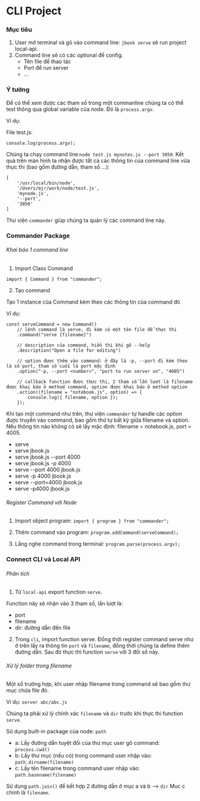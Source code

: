 # CLI Project

### Mục tiêu

1. User mở terminal và gõ vào command line: `jbook serve` sẽ run project local-api.
2. Command line sẽ có các optional để config.
   - Tên file để thao tác
   - Port để run server
   - ...

### Ý tưởng

Để có thể xem được các tham số trong một commanline chúng ta có thể test thông qua global variable của node. Đó là `process.argv`.

Ví dụ:

File test.js:

```
console.log(process.argv);
```

Chúng ta chạy command line:`node test.js mynotes.js --port 3050`. Kết quả trên màn hình ta nhận được tất cả các thông tin của command line vừa thực thi (bao gồm đường dẫn, tham số ...):

```
[
    '/usr/local/bin/node',
    '/Users/mjr/work/node/test.js',
    'mynode.js',
    '--port',
    '3050'
]
```

Thư viện `commander` giúp chúng ta quản lý các command line này.

### Commander Package

###### Khai báo 1 command line

1. Import Class Command

```
import { Command } from "commander";
```

2. Tạo command

Tạo 1 instance của Command kèm theo các thông tin của command đó

Ví dụ:

```
const serveCommand = new Command()
    // lệnh command là serve, đi kèm có một tên file để thực thi
    .command("serve [filename]")

    // description của command, hiển thị khi gõ --help
    .description("Open a file for editing")

    // option được thêm vào command: ở đây là -p, --port đi kèm theo là số port, tham số cuối là port mặc định
    .option("-p, --port <number>", "port to run server on", "4005")

    // callback function được thưc thi, 2 tham số lần lượt là filename được khai báo ở method command, option được khai báo ở method option
    .action((filename = "notebook.js", option) => {
        console.log({ filename, option });
    });
```

Khi tạo một command như trên, thư viện `commander` tự handle các option được truyền vào command, bao gồm thứ tự bất kỳ giữa filename và option. Nếu thông tin nào không có sẽ lấy mặc định: filename = notebook.js, port = 4005.

- serve
- serve jbook.js
- serve jbook.js --port 4000
- serve jbook.js -p 4000
- serve --port 4000 jbook.js
- serve -p 4000 jbook.js
- serve --port=4000 jbook.js
- serve -p4000 jbook.js

###### Register Command với Node

1. Import object program: `import { program } from "commander";`

2. Thêm command vào program: `program.addCommand(serveCommand);`

3. Lắng nghe command trong terminal: `program.parse(process.argv);`

### Connect CLI và Local API

###### Phân tich

1. Từ `local-api` export function `serve`.

Function này sẽ nhận vào 3 tham số, lần lượt là:

- port
- filename
- dir: đường dẫn đến file

2. Trong `cli`, import function serve. Đồng thời register command serve như ở trên lấy ra thông tin `port` và `filename`, đồng thời chúng ta define thêm đường dẫn. Sau đó thực thi function `serve` với 3 đối số này.

###### Xử lý folder trong filename

Một số trường hợp, khi user nhập filename trong command sẽ bao gồm thư mục chứa file đó.

Ví dụ: `server abc/abc.js`

Chúng ta phải xử lý chính xác `filename` và `dir` trước khi thực thi function `serve`.

Sử dụng built-in package của node: `path`

- a: Lấy đường dẫn tuyệt đối của thư mục user gõ command: `process.cwd()`
- b: Lấy thư mục (nếu có) trong command user nhập vào: `path.dirname(filename)`
- c: Lấy tên filename trong command user nhập vào: `path.basename(filename)`

Sử dụng `path.join()` để kết hợp 2 đường dẫn ở mục a và b --> `dir`
Muc c chính là `filename`.
